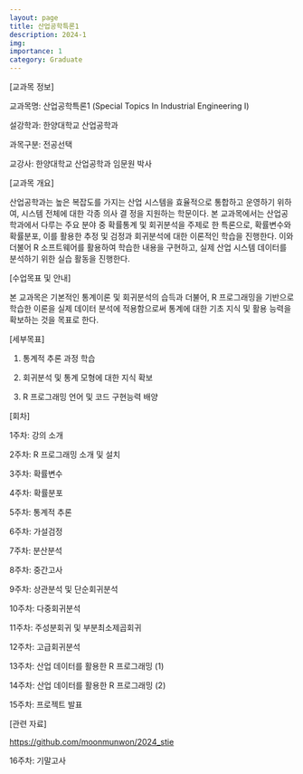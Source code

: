 ```yaml
---
layout: page
title: 산업공학특론1
description: 2024-1
img: 
importance: 1
category: Graduate
---
```


[교과목 정보]
 
교과목명: 산업공학특론1 (Special Topics In Industrial Engineering I)

설강학과: 한양대학교 산업공학과

과목구분: 전공선택

교강사: 한양대학교 산업공학과 임문원 박사



[교과목 개요]

산업공학과는 높은 복잡도를 가지는 산업 시스템을 효율적으로 통합하고 운영하기 위하여, 시스템 전체에 대한 각종 의사 결 정을 지원하는 학문이다. 
본 교과목에서는 산업공학과에서 다루는 주요 분야 중 확률통계 및 회귀분석을 주제로 한 특론으로, 확률변수와 확률분포, 이를 활용한 추정 및 검정과 회귀분석에 대한 이론적인 학습을 진행한다. 
이와 더불어 R 소프트웨어를 활용하여 학습한 내용을 구현하고, 실제 산업 시스템 데이터를 분석하기 위한 실습 활동을 진행한다.



[수업목표 및 안내]

본 교과목은 기본적인 통계이론 및 회귀분석의 습득과 더불어, R 프로그래밍을 기반으로 학습한 이론을 실제 데이터 분석에 적용함으로써 통계에 대한 기초 지식 및 활용 능력을 확보하는 것을 목표로 한다.



[세부목표]
1. 통계적 추론 과정 학습

2. 회귀분석 및 통계 모형에 대한 지식 확보

3. R 프로그래밍 언어 및 코드 구현능력 배양



[회차]

1주차: 강의 소개

2주차: R 프로그래밍 소개 및 설치

3주차: 확률변수

4주차: 확률분포

5주차: 통계적 추론

6주차: 가설검정

7주차: 분산분석

8주차: 중간고사

9주차: 상관분석 및 단순회귀분석

10주차: 다중회귀분석

11주차: 주성분회귀 및 부분최소제곱회귀

12주차: 고급회귀분석

13주차: 산업 데이터를 활용한 R 프로그래밍 (1)

14주차: 산업 데이터를 활용한 R 프로그래밍 (2)

15주차: 프로젝트 발표



[관련 자료]

https://github.com/moonmunwon/2024_stie

16주차: 기말고사

